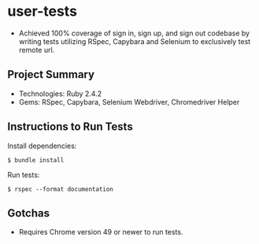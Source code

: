 # user-tests 
* Achieved 100% coverage of sign in, sign up, and sign out codebase by writing tests utilizing RSpec, Capybara and Selenium to exclusively test remote url.

## Project Summary
* Technologies: Ruby 2.4.2
* Gems: RSpec, Capybara, Selenium Webdriver, Chromedriver Helper

## Instructions to Run Tests
Install dependencies: 

```
$ bundle install
``` 

Run tests: 

```
$ rspec --format documentation
```

## Gotchas
* Requires Chrome version 49 or newer to run tests.
